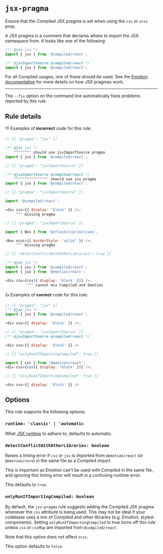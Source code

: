 # `jsx-pragma`

Ensure that the Compiled JSX pragma is set when using the `css` or `xcss` prop.

A JSX pragma is a comment that declares where to import the JSX namespace from. It looks
like one of the following:

```js
/** @jsx jsx */
import { jsx } from '@compiled/react';
```

```js
/** @jsxImportSource @compiled/react */
import { jsx } from '@compiled/react';
```

For all Compiled usages, one of these should be used. See the
[Emotion documentation](https://emotion.sh/docs/css-prop#jsx-pragma) for more details
on how JSX pragmas work.

---

The `--fix` option on the command line automatically fixes problems reported by this rule.

## Rule details

👎 Examples of **incorrect** code for this rule:

```js
// [{ "pragma": "jsx" }]

/** @jsx jsx */
    ^^^^^^^^ should use jsxImportSource pragma
import { jsx } from '@compiled/react';
```

```js
// [{ "pragma": "jsxImportSource" }]

/** @jsxImportSource @compiled/react */
    ^^^^^^^^^^^^^^^^ should use jsx pragma
import { jsx } from '@compiled/react';
```

```js
// [{ "pragma": "jsxImportSource" }]

import '@compiled/react';

<div css={{ display: 'block' }} />;
     ^^^ missing pragma
```

```js
// [{ "pragma": "jsxImportSource" }]

import { Box } from '@atlaskit/primitives';

<Box xcss={{ borderStyle: 'solid' }} />;
     ^^^ missing pragma
```

```js
// [{ "detectConflictWithOtherLibraries": true }]

/** @jsx jsx */
import { css } from '@compiled/react';
import { jsx } from '@emotion/react';

<div css={css({ display: 'block' })} />;
          ^^^ cannot mix Compiled and Emotion
```

👍 Examples of **correct** code for this rule:

```js
// [{ "pragma": "jsx" }]
/** @jsx jsx */
import { jsx } from '@compiled/react';

<div css={{ display: 'block' }} />;
```

```js
// [{ "pragma": "jsxImportSource" }]
/** @jsxImportSource @compiled/react */

<div css={{ display: 'block' }} />
```

```js
// [{ "onlyRunIfImportingCompiled": true }]

import { css } from '@emotion/react';
<div css={css({ display: 'block' })} />;
```

```js
// [{ "onlyRunIfImportingCompiled": true }]

<div css={{ display: 'block' }} />
```

## Options

This rule supports the following options:

### `runtime: 'classic' | 'automatic`

What [JSX runtime](https://reactjs.org/blog/2020/09/22/introducing-the-new-jsx-transform.html) to adhere to,
defaults to automatic.

### `detectConflictWithOtherLibraries: boolean`

Raises a linting error if `css` or `jsx` is imported from `@emotion/react` (or `@emotion/core`) in the same file
as a Compiled import.

This is important as Emotion can't be used with Compiled in the same file, and ignoring this linting error will
result in a confusing runtime error.

This defaults to `true`.

### `onlyRunIfImportingCompiled: boolean`

By default, the `jsx-pragma` rule suggests adding the Compiled JSX pragma whenever the `css` attribute is being
used. This may not be ideal if your codebase uses a mix of Compiled and other libraries (e.g. Emotion,
styled-components). Setting `onlyRunIfImportingCompiled` to true turns off this rule unless `css` or `cssMap`
are imported from `@compiled/react`.

Note that this option does not affect `xcss`.

This option defaults to `false`.
